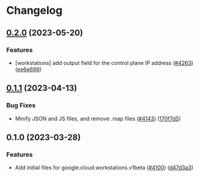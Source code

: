 # Changelog

## [0.2.0](https://github.com/googleapis/google-cloud-node/compare/workstations-v0.1.1...workstations-v0.2.0) (2023-05-20)


### Features

* [workstations] add output field for the control plane IP address ([#4263](https://github.com/googleapis/google-cloud-node/issues/4263)) ([ee6e699](https://github.com/googleapis/google-cloud-node/commit/ee6e6996c8d08786076482508470380e4b2b7465))

## [0.1.1](https://github.com/googleapis/google-cloud-node/compare/workstations-v0.1.0...workstations-v0.1.1) (2023-04-13)


### Bug Fixes

* Minify JSON and JS files, and remove .map files ([#4143](https://github.com/googleapis/google-cloud-node/issues/4143)) ([170f7d5](https://github.com/googleapis/google-cloud-node/commit/170f7d57b8fd344d182a8e758867b8124722eebc))

## 0.1.0 (2023-03-28)


### Features

* Add initial files for google.cloud.workstations.v1beta ([#4100](https://github.com/googleapis/google-cloud-node/issues/4100)) ([d47d3a3](https://github.com/googleapis/google-cloud-node/commit/d47d3a39ed23a9a01b2f2790c63db9c22b3589c3))
